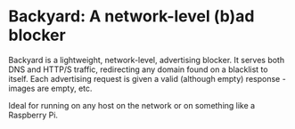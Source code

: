 # Backyard: A network-level (b)ad blocker

Backyard is a lightweight, network-level, advertising blocker. It serves both DNS and HTTP/S traffic, redirecting any domain found on a blacklist to itself. Each advertising request is given a valid (although empty) response - images are empty, etc.

Ideal for running on any host on the network or on something like a Raspberry Pi.
